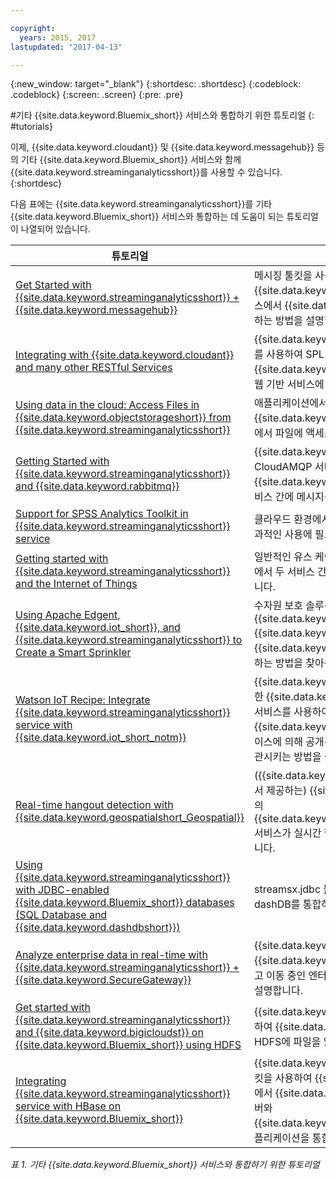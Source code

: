 ```yaml
---

copyright:
  years: 2015, 2017
lastupdated: "2017-04-13"

---
```


<!-- Attribute definitions -->
{:new_window: target="_blank"}
{:shortdesc: .shortdesc}
{:codeblock: .codeblock}
{:screen: .screen}
{:pre: .pre}

#기타 {{site.data.keyword.Bluemix_short}} 서비스와 통합하기 위한 튜토리얼
{: #tutorials}


이제, {{site.data.keyword.cloudant}} 및 {{site.data.keyword.messagehub}} 등의 기타 {{site.data.keyword.Bluemix_short}} 서비스와 함께 {{site.data.keyword.streaminganalyticsshort}}를 사용할 수 있습니다.
{:shortdesc}

다음 표에는 {{site.data.keyword.streaminganalyticsshort}}를 기타 {{site.data.keyword.Bluemix_short}} 서비스와 통합하는 데 도움이 되는 튜토리얼이 나열되어 있습니다. 


| 튜토리얼 | 설명   |
|----------|--------|
| [Get Started with {{site.data.keyword.streaminganalyticsshort}} + {{site.data.keyword.messagehub}}](https://developer.ibm.com/bluemix/2015/10/16/streaming-analytics-message-hub/) | 메시징 툴킷을 사용하여 {{site.data.keyword.streaminganalyticsfull}} 서비스에서 {{site.data.keyword.messagehub}}와 통신하는 방법을 설명합니다.      |
| [Integrating with {{site.data.keyword.cloudant}} and many other RESTful Services](https://developer.ibm.com/streamsdev/docs/integrating-with-cloudant-and-many-other-restful-services/) | {{site.data.keyword.streamsshort}} HTTP 어댑터를 사용하여 SPL 애플리케이션을 {{site.data.keyword.cloudant}} 및 기타 RESTful, 웹 기반 서비스에 통합하는 방법을 설명합니다.  |
| [Using data in the cloud: Access Files in {{site.data.keyword.objectstorageshort}} from {{site.data.keyword.streaminganalyticsshort}}](https://developer.ibm.com/bluemix/2016/02/11/leverage-object-storage-for-streaming-analytics/)	| 애플리케이션에서 처리될 수 있도록 {{site.data.keyword.objectstorageshort}} 서비스에서 파일에 액세스하는 방법을 설명합니다. 	|
| [Getting Started with {{site.data.keyword.streaminganalyticsshort}} and {{site.data.keyword.rabbitmq}}](https://developer.ibm.com/bluemix/2016/04/26/streaming-analytics-and-rabbitmq/) | {{site.data.keyword.Bluemix_short}}에서 CloudAMQP 서비스와 {{site.data.keyword.streaminganalyticsshort}} 서비스 간에 메시지를 전달하는 방법을 설명합니다. |
| [Support for SPSS Analytics Toolkit in {{site.data.keyword.streaminganalyticsshort}} service](https://developer.ibm.com/streamsdev/docs/spss-in-bluemix-streaming-analytics-service/) | 클라우드 환경에서 SPSS Analytics 툴킷 연산자의 효과적인 사용에 필요한 일부 팁을 제공합니다.  |
| [Getting started with {{site.data.keyword.streaminganalyticsshort}} and the Internet of Things](https://developer.ibm.com/bluemix/2015/10/12/getting-started-with-streaming-analytics-and-iot/) |  일반적인 유스 케이스를 기술하고 MQTT 프로토콜 상에서 두 서비스 간에 메시지를 교환하는 방법을 설명합니다.  |
| [Using Apache Edgent, {{site.data.keyword.iot_short}}, and {{site.data.keyword.streaminganalyticsshort}} to Create a Smart Sprinkler](https://developer.ibm.com/bluemix/2016/06/01/better-analytics-with-apache-quarks/)| 수자원 보호 솔루션을 개발하기 위해 Apache Edgent, {{site.data.keyword.streaminganalyticsshort}}, {{site.data.keyword.iot_short}} 및 기타 {{site.data.keyword.Bluemix_short}} 서비스를 결합하는 방법을 찾아봅니다.  |
| [Watson IoT Recipe: Integrate {{site.data.keyword.streaminganalyticsshort}} service with {{site.data.keyword.iot_short_notm}}](https://developer.ibm.com/recipes/tutorials/integrate-ibm-streaming-analytics-service-with-watson-iot-platform/)| {{site.data.keyword.Bluemix_short}}에서 사용 가능한 {{site.data.keyword.streaminganalyticsshort}} 서비스를 사용하여 {{site.data.keyword.iot_short_notm}}에서 IoT 디바이스에 의해 공개된 이벤트를 빠르게 수집, 분석하고 상관시키는 방법을 설명합니다. |
| [Real-time hangout detection with {{site.data.keyword.geospatialshort_Geospatial}}](https://developer.ibm.com/bluemix/2016/05/27/real-time-hangout-detection/)	| ({{site.data.keyword.streaminganalyticsshort}}에서 제공하는) {{site.data.keyword.Bluemix_short}}의 {{site.data.keyword.geospatialshort_Geospatial}} 서비스가 실시간 행아웃 발견을 지원하는 방법을 설명합니다. |
| [Using {{site.data.keyword.streaminganalyticsshort}} with JDBC-enabled {{site.data.keyword.Bluemix_short}} databases (SQL Database and {{site.data.keyword.dashdbshort}})](https://developer.ibm.com/bluemix/2016/01/26/streaming-analytics-with-jdbc-enabled-databases/)	| streamsx.jdbc 툴킷을 사용하여 SQL Database 및 dashDB를 통합하는 방법을 설명합니다. 	|
| [Analyze enterprise data in real-time with {{site.data.keyword.streaminganalyticsshort}} + {{site.data.keyword.SecureGateway}}](https://developer.ibm.com/bluemix/2016/02/17/analyze-enterprise-data-with-streaming-analytics-secure-gateway/) | {{site.data.keyword.SecureGateway}} 터널을 {{site.data.keyword.streamsshort}} 소스에 연결하고 이동 중인 엔터프라이즈 데이터에 연결하는 방법을 설명합니다. 	|
| [Get started with {{site.data.keyword.streaminganalyticsshort}} and {{site.data.keyword.bigicloudst}} on {{site.data.keyword.Bluemix_short}} using HDFS](https://developer.ibm.com/bluemix/2016/02/26/streaming-analytics-and-biginsights-using-hdfs/)	| {{site.data.keyword.streamsshort}} 연산자를 사용하여 {{site.data.keyword.Bluemix_short}}에서 HDFS에 파일을 읽고 쓰는 방법을 표시합니다. 	|
| [Integrating {{site.data.keyword.streaminganalyticsshort}} service with HBase on {{site.data.keyword.Bluemix_short}}](https://developer.ibm.com/streamsdev/docs/integrating-streams-biginsights-hbase-service-bluemix/)| {{site.data.keyword.Bluemix_short}}용 HBase 툴킷을 사용하여 {{site.data.keyword.Bluemix_short}}에서 {{site.data.keyword.bigicloudst}}의 HBase 서버와 {{site.data.keyword.streaminganalyticsshort}} 애플리케이션을 통합하는 방법을 알아봅니다. 	|

*표 1. 기타 {{site.data.keyword.Bluemix_short}} 서비스와 통합하기 위한 튜토리얼*
